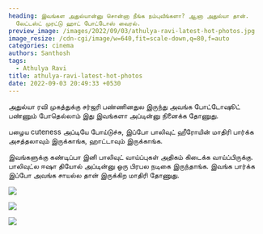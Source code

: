 ```yaml
---
heading: இவங்கள அதுல்யான்னு சொன்னா நீங்க நம்புவீங்களா? ஆனா அதுல்யா தான்.
  லேட்டஸ்ட் முரட்டு ஹாட் போட்டோஸ் வைரல்.
preview_image: /images/2022/09/03/athulya-ravi-latest-hot-photos.jpg
image_resize: /cdn-cgi/image/w=640,fit=scale-down,q=80,f=auto
categories: cinema
authors: Santhosh
tags:
  - Athulya Ravi
title: athulya-ravi-latest-hot-photos
date: 2022-09-03 20:49:33 +0530
---
```

அதுல்யா ரவி முகத்துக்கு சர்ஜரி பண்ணினதுல இருந்து அவங்க போட்டோஷூட் பண்ணும் போதெல்லாம் இது இவங்களா அப்டின்னு நினைக்க தோணுது.

பழைய cuteness அப்டியே போய்டுச்சு, இப்போ பாலிவுட் ஹீரோயின் மாதிரி பார்க்க அசத்தலாவும் இருக்காங்க, ஹாட்டாவும் இருக்காங்க.

இவங்களுக்கு கண்டிப்பா இனி பாலிவுட் வாய்ப்புகள் அதிகம் கிடைக்க வாய்ப்பிருக்கு. பாலிவுட்ல ஈஷா தியோல் அப்டின்னு ஒரு பிரபல நடிகை இருந்தாங்க. இவங்க பார்க்க இப்போ அவங்க சாயல்ல தான் இருக்கிற மாதிரி தோணுது.   

![](/images/2022/09/03/athulya-ravi-latest-photoshoot.jpg)

![](/images/2022/09/03/athulya-ravi-latest-photoshoot-1.jpg)

![](/images/2022/09/03/athulya-ravi-latest-photoshoot-2.jpg)